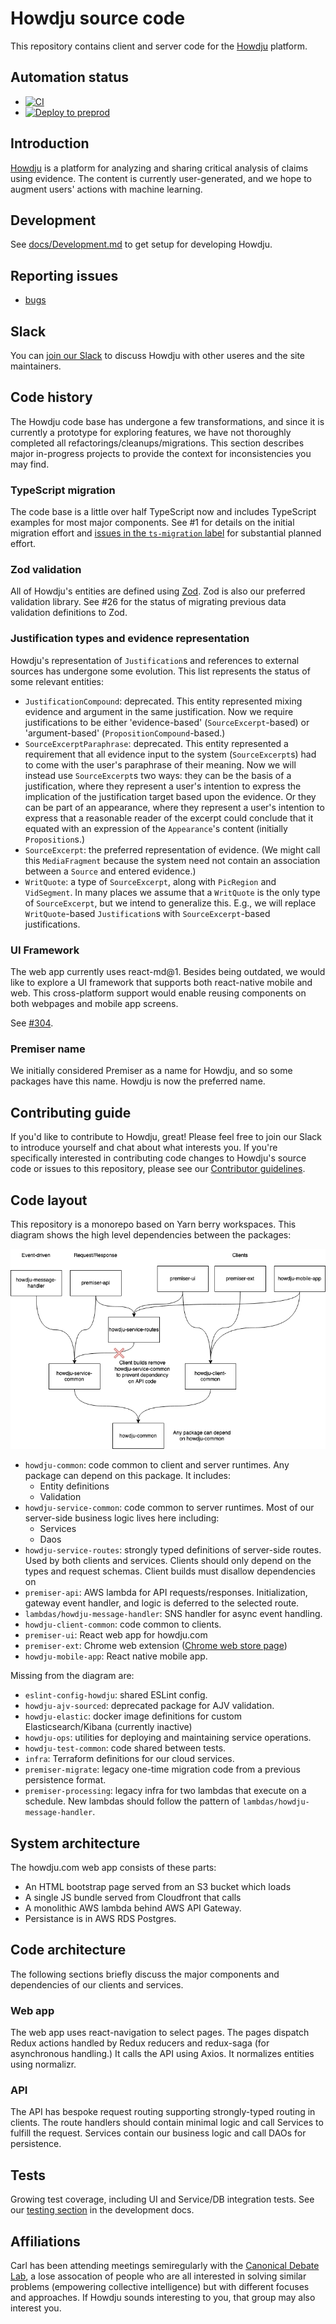 # Howdju source code

This repository contains client and server code for the [Howdju](https://www.howdju.com) platform.

## Automation status

- [![CI](https://github.com/Howdju/howdju/actions/workflows/ci.yml/badge.svg?branch=master&event=push)](https://github.com/Howdju/howdju/actions/workflows/ci.yml)
- [![Deploy to preprod](https://github.com/Howdju/howdju/actions/workflows/deploy-preprod.yml/badge.svg?branch=master&event=workflow_run)](https://github.com/Howdju/howdju/actions/workflows/deploy-preprod.yml)

## Introduction

[Howdju](https://www.howdju.com) is a platform for analyzing and sharing critical analysis of
claims using evidence. The content is currently user-generated, and we hope to augment users'
actions with machine learning.

## Development

See [docs/Development.md](https://github.com/Howdju/howdju/blob/master/docs/Development.md) to get
setup for developing Howdju.

## Reporting issues

- [bugs](https://github.com/Howdju/howdju/labels/bug)

## Slack

You can [join our
Slack](https://join.slack.com/t/howdju/shared_invite/zt-1qbfzlfsj-YRswgQ5RCLDHelef6ya6xg) to discuss
Howdju with other useres and the site maintainers.

## Code history

The Howdju code base has undergone a few transformations, and since it is currently a prototype for
exploring features, we have not thoroughly completed all refactorings/cleanups/migrations. This
section describes major in-progress projects to provide the context for inconsistencies you may find.

### TypeScript migration

The code base is a little over half TypeScript now and includes TypeScript examples for most major
components. See #1 for details on the initial migration effort and [issues in the `ts-migration`
label](https://github.com/Howdju/howdju/labels/ts-migration) for substantial planned effort.

### Zod validation

All of Howdju's entities are defined using [Zod](https://zod.dev/). Zod is also our preferred
validation library. See #26 for the status of migrating previous data validation definitions to Zod.

### Justification types and evidence representation

Howdju's representation of `Justification`s and references to external sources has undergone some
evolution. This list represents the status of some relevant entities:

- `JustificationCompound`: deprecated. This entity represented mixing evidence and argument in the
  same justification. Now we require justifications to be either 'evidence-based'
  (`SourceExcerpt`-based) or 'argument-based' (`PropositionCompound`-based.)
- `SourceExcerptParaphrase`: deprecated. This entity represented a requirement that all evidence
  input to the system (`SourceExcerpt`s) had to come with the user's paraphrase of their meaning.
  Now we will instead use `SourceExcerpt`s two ways: they can be the basis of a justification, where
  they represent a user's intention to express the implication of the justification target based
  upon the evidence. Or they can be part of an appearance, where they represent a user's intention
  to express that a reasonable reader of the excerpt could conclude that it equated with an
  expression of the `Appearance`'s content (initially `Proposition`s.)
- `SourceExcerpt`: the preferred representation of evidence. (We might call this `MediaFragment`
  because the system need not contain an association between a `Source` and entered evidence.)
- `WritQuote`: a type of `SourceExcerpt`, along with `PicRegion` and `VidSegment`. In many places we
  assume that a `WritQuote` is the only type of `SourceExcerpt`, but we intend to generalize this.
  E.g., we will replace `WritQuote`-based `Justification`s with `SourceExcerpt`-based justifications.

### UI Framework

The web app currently uses react-md@1. Besides being outdated, we would like to explore a UI
framework that supports both react-native mobile and web. This cross-platform support would enable reusing
components on both webpages and mobile app screens.

See [#304](https://github.com/Howdju/howdju/issues/304).

### Premiser name

We initially considered Premiser as a name for Howdju, and so some packages have this name. Howdju
is now the preferred name.

## Contributing guide

If you'd like to contribute to Howdju, great! Please feel free to join our Slack to introduce
yourself and chat about what interests you. If you're specifically interested in contributing code
changes to Howdju's source code or issues to this repository, please see our [Contributor guidelines](https://github.com/Howdju/howdju/blob/master/CONTRIBUTING.md).

## Code layout

This repository is a monorepo based on Yarn berry workspaces. This diagram shows the high level
dependencies between the packages:

![package dependency diagram](https://raw.githubusercontent.com/Howdju/howdju/master/docs/diagrams/Howdju%20Monorepo%20Package%20Dependencies.drawio.png?token=GHSAT0AAAAAABYMGSPWSANRYRI5BMRJO35YZAAGEQA)

- `howdju-common`: code common to client and server runtimes. Any package can depend on this
  package. It includes:
  - Entity definitions
  - Validation
- `howdju-service-common`: code common to server runtimes. Most of our server-side business logic
  lives here including:
  - Services
  - Daos
- `howdju-service-routes`: strongly typed definitions of server-side routes. Used by both clients
  and services. Clients should only depend on the types and request schemas. Client builds must
  disallow dependencies on
- `premiser-api`: AWS lambda for API requests/responses. Initialization, gateway event handler, and
  logic is deferred to the selected route.
- `lambdas/howdju-message-handler`: SNS handler for async event handling.
- `howdju-client-common`: code common to clients.
- `premiser-ui`: React web app for howdju.com
- `premiser-ext`: Chrome web extension ([Chrome web store
  page](https://chrome.google.com/webstore/detail/howdju-extension/gijlmlebhfiglpgdlgphbmaamhkchoei/))
- `howdju-mobile-app`: React native mobile app.

Missing from the diagram are:

- `eslint-config-howdju`: shared ESLint config.
- `howdju-ajv-sourced`: deprecated package for AJV validation.
- `howdju-elastic`: docker image definitions for custom Elasticsearch/Kibana (currently inactive)
- `howdju-ops`: utilities for deploying and maintaining service operations.
- `howdju-test-common`: code shared between tests.
- `infra`: Terraform definitions for our cloud services.
- `premiser-migrate`: legacy one-time migration code from a previous persistence format.
- `premiser-processing`: legacy infra for two lambdas that execute on a schedule. New lambdas should
  follow the pattern of `lambdas/howdju-message-handler`.

## System architecture

The howdju.com web app consists of these parts:

- An HTML bootstrap page served from an S3 bucket which loads
- A single JS bundle served from Cloudfront that calls
- A monolithic AWS lambda behind AWS API Gateway.
- Persistance is in AWS RDS Postgres.

## Code architecture

The following sections briefly discuss the major components and dependencies of our clients and services.

### Web app

The web app uses react-navigation to select pages. The pages dispatch Redux actions handled by Redux
reducers and redux-saga (for asynchronous handling.) It calls the API using Axios. It normalizes entities using
normalizr.

### API

The API has bespoke request routing supporting strongly-typed routing in clients. The route handlers
should contain minimal logic and call Services to fulfill the request. Services contain our business
logic and call DAOs for persistence.

## Tests

Growing test coverage, including UI and Service/DB integration tests. See our [testing
section](https://github.com/Howdju/howdju/blob/master/docs/Development.md#testing) in the
development docs.

## Affiliations

Carl has been attending meetings semiregularly with the [Canonical Debate
Lab](https://canonicaldebatelab.com/), a lose assocation of people who are all interested in solving
similar problems (empowering collective intelligence) but with different focuses and approaches. If
Howdju sounds interesting to you, that group may also interest you.
